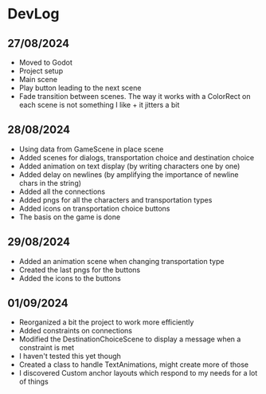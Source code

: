# DevLog

## 27/08/2024

- Moved to Godot
- Project setup
- Main scene
- Play button leading to the next scene
- Fade transition between scenes. The way it works with a ColorRect on each scene is not something I like + it jitters a bit

## 28/08/2024

- Using data from GameScene in place scene
- Added scenes for dialogs, transportation choice and destination choice
- Added animation on text display (by writing characters one by one)
- Added delay on newlines (by amplifying the importance of newline chars in the string)
- Added all the connections
- Added pngs for all the characters and transportation types
- Added icons on transportation choice buttons
- The basis on the game is done

## 29/08/2024

- Added an animation scene when changing transportation type
- Created the last pngs for the buttons
- Added the icons to the buttons

## 01/09/2024

- Reorganized a bit the project to work more efficiently
- Added constraints on connections
- Modified the DestinationChoiceScene to display a message when a constraint is met
- I haven't tested this yet though
- Created a class to handle TextAnimations, might create more of those
- I discovered Custom anchor layouts which respond to my needs for a lot of things
